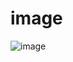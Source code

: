 # image
![image](https://github.com/PJmin2/image/assets/146954412/b8a739a4-f51f-4d1d-94b9-554bc1e42c98)

